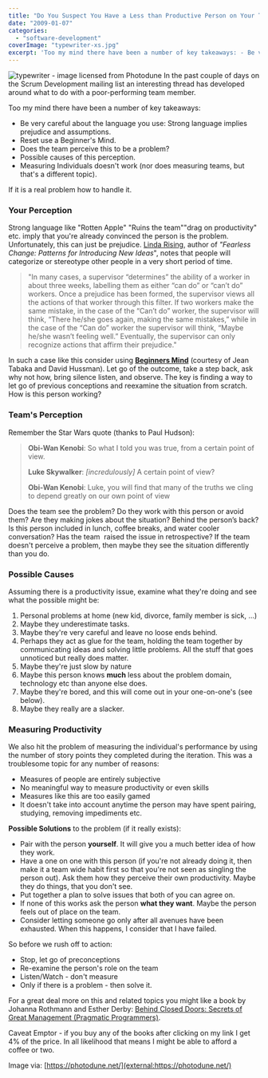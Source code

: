 ```yaml
---
title: "Do You Suspect You Have a Less than Productive Person on Your Team?"
date: "2009-01-07"
categories: 
  - "software-development"
coverImage: "typewriter-xs.jpg"
excerpt: 'Too my mind there have been a number of key takeaways: - Be very careful about the'
---
```


![typewriter - image licensed from Photodune](src/content/blog/do-you-suspect-you-have-a-less-than-productive-person-on-your-team/images/typewriter-xs.jpg) In the past couple of days on the Scrum Development mailing list an interesting thread has developed around what to do with a poor-performing team member.

Too my mind there have been a number of key takeaways:

- Be very careful about the language you use: Strong language implies prejudice and assumptions.
- Reset use a Beginner's Mind.
- Does the team perceive this to be a problem?
- Possible causes of this perception.
- Measuring Individuals doesn't work (nor does measuring teams, but that's a different topic).

If it is a real problem how to handle it.

### Your Perception

Strong language like "Rotten Apple" "Ruins the team""drag on productivity" etc. imply that you're already convinced the person is the problem. Unfortunately, this can just be prejudice. [Linda Rising](external:https://www.infoq.com/articles/Who-Do-You-Trust-Linda-Rising/), author of _"Fearless Change: Patterns_ _for Introducing New Ideas_", notes that people will categorize or stereotype other people in a very short period of time.

> "In many cases, a supervisor “determines” the ability of a worker in about three weeks, labelling them as either “can do” or “can’t do” workers. Once a prejudice has been formed, the supervisor views all the actions of that worker through this filter. If two workers make the same mistake, in the case of the “Can’t do” worker, the supervisor will think, “There he/she goes again, making the same mistakes,” while in the case of the “Can do” worker the supervisor will think, “Maybe he/she wasn’t feeling well.” Eventually, the supervisor can only recognize actions that affirm their prejudice."

In such a case like this consider using **[Beginners Mind](external:https://www.infoq.com/news/2008/08/beginners_mind/)** (courtesy of Jean Tabaka and David Hussman). Let go of the outcome, take a step back, ask why not how, bring silence listen, and observe. The key is finding a way to let go of previous conceptions and reexamine the situation from scratch. How is this person working?

### Team's Perception

Remember the Star Wars quote (thanks to Paul Hudson):

> **Obi-Wan Kenobi**: So what I told you was true, from a certain point of view.
> 
> **Luke Skywalker**: _\[incredulously\]_ A certain point of view?
> 
> **Obi-Wan Kenobi**: Luke, you will find that many of the truths we cling to depend greatly on our own point of view

Does the team see the problem? Do they work with this person or avoid them? Are they making jokes about the situation? Behind the person’s back? Is this person included in lunch, coffee breaks, and water cooler conversation? Has the team  raised the issue in retrospective? If the team doesn't perceive a problem, then maybe they see the situation differently than you do.

### Possible Causes

Assuming there is a productivity issue, examine what they're doing and see what the possible might be:

1. Personal problems at home (new kid, divorce, family member is sick, ...)
2. Maybe they underestimate tasks.
3. Maybe they're very careful and leave no loose ends behind.
4. Perhaps they act as glue for the team, holding the team together by communicating ideas and solving little problems. All the stuff that goes unnoticed but really does matter.
5. Maybe they're just slow by nature
6. Maybe this person knows **much** less about the problem domain, technology etc than anyone else does.
7. Maybe they're bored, and this will come out in your one-on-one's (see below).
8. Maybe they really are a slacker.

### Measuring Productivity

We also hit the problem of measuring the individual's performance by using the number of story points they completed during the iteration. This was a troublesome topic for any number of reasons:

- Measures of people are entirely subjective
- No meaningful way to measure productivity or even skills
- Measures like this are too easily gamed
- It doesn't take into account anytime the person may have spent pairing, studying, removing impediments etc.

**Possible Solutions** to the problem (if it really exists):

- Pair with the person **yourself**. It will give you a much better idea of how they work.
- Have a one on one with this person (if you're not already doing it, then make it a team wide habit first so that you're not seen as singling the person out). Ask them how they perceive their own productivity. Maybe they do things, that you don't see.
- Put together a plan to solve issues that both of you can agree on.
- If none of this works ask the person **what they want**. Maybe the person feels out of place on the team.
- Consider letting someone go only after all avenues have been exhausted. When this happens, I consider that I have failed.

So before we rush off to action:

- Stop, let go of preconceptions
- Re-examine the person's role on the team
- Listen/Watch - don't measure
- Only if there is a problem - then solve it.

For a great deal more on this and related topics you might like a book by Johanna Rothmann and Esther Derby: [Behind Closed Doors: Secrets of Great Management (Pragmatic Programmers)](external:https://www.amazon.com/gp/product/0976694026/&tag=notesfromatoo-20).

Caveat Emptor - if you buy any of the books after clicking on my link I get 4% of the price. In all likelihood that means I might be able to afford a coffee or two.

Image via: [https://photodune.net/](external:https://photodune.net/)
